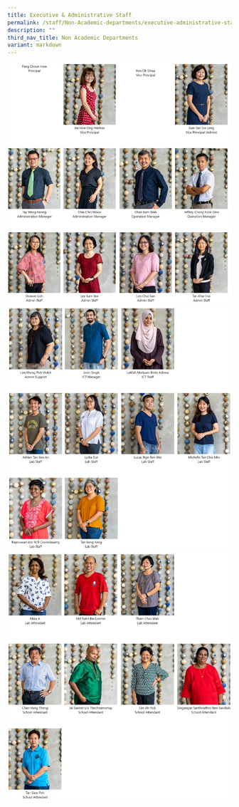 ```yaml
---
title: Executive & Administrative Staff
permalink: /staff/Non-Academic-departments/executive-administrative-staff/
description: ""
third_nav_title: Non Academic Departments
variant: markdown
---
```

![](/images/EAS_Dept_1.jpg)
![](/images/EAS_Dept_2.jpg)
![](/images/EAS_Dept_3.jpg)